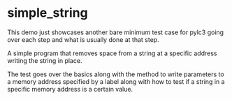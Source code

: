simple_string
===

This demo just showcases another bare minimum test case for pylc3 going over
each step and what is usually done at that step.

A simple program that removes space from a string at a specific address writing the string in place.

The test goes over the basics along with the method to write parameters to a
memory address specified by a label along with how to test if a string in a 
specific memory address is a certain value.
